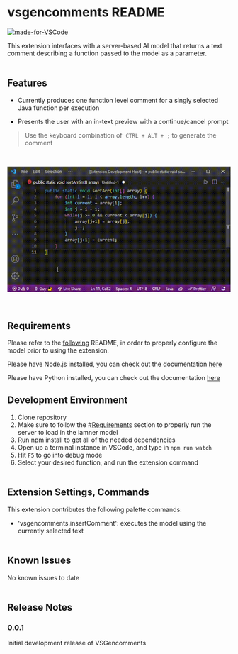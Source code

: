# vsgencomments README

[![made-for-VSCode](https://img.shields.io/badge/Made%20for-VSCode-1f425f.svg)](https://code.visualstudio.com/)

This extension interfaces with a server-based AI model that returns a text comment describing a function
passed to the model as a parameter.
\
&nbsp;

## Features

- Currently produces one function level comment for a singly selected Java function per execution

- Presents the user with an in-text preview with a continue/cancel prompt

> Use the keyboard combination of &nbsp;`CTRL + ALT + ;` to generate the comment

&nbsp;

![vsgen-gif](./documentation/vscode-extension-demo.gif)

&nbsp;

## Requirements

Please refer to the [following](https://github.com/Nathan-Nesbitt/CodeSummary) README, in order to properly configure the model prior to using the extension.

Please have Node.js installed, you can check out the documentation [here](https://nodejs.org/en/)

Please have Python installed, you can check out the documentation [here](https://www.python.org/downloads/)
&nbsp;

## Development Environment

1. Clone repository
2. Make sure to follow the #[Requirements](#requirements) section to properly run the server to load in the lamner model
3. Run npm install to get all of the needed dependencies
4. Open up a terminal instance in VSCode, and type in `npm run watch`
5. Hit `F5` to go into debug mode
6. Select your desired function, and run the extension command
\
&nbsp;

## Extension Settings, Commands

This extension contributes the following palette commands:

- 'vsgencomments.insertComment': executes the model using the currently selected text
\
&nbsp;

## Known Issues

No known issues to date
\
&nbsp;

## Release Notes

### 0.0.1

Initial development release of VSGencomments
